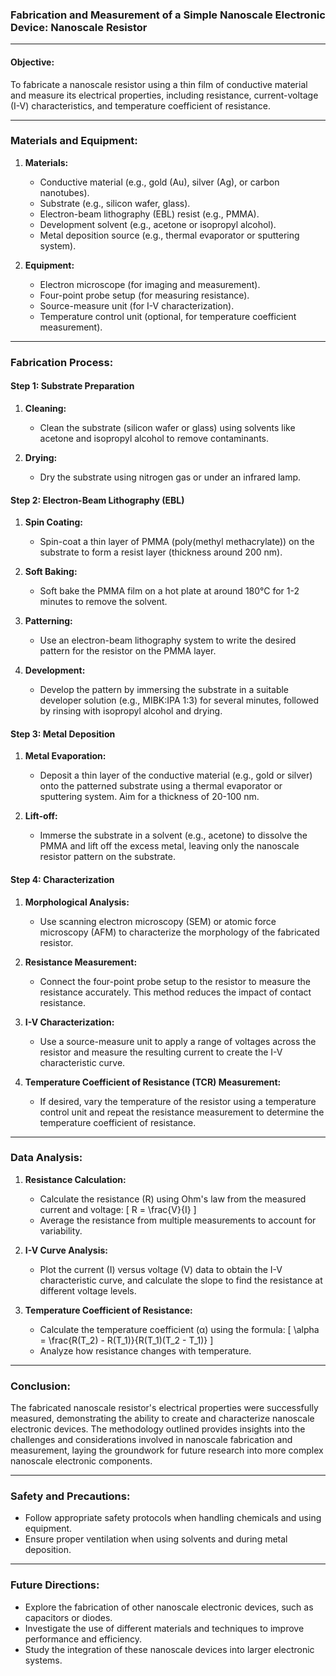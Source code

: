 ### Fabrication and Measurement of a Simple Nanoscale Electronic Device: Nanoscale Resistor

---

#### Objective:
To fabricate a nanoscale resistor using a thin film of conductive material and measure its electrical properties, including resistance, current-voltage (I-V) characteristics, and temperature coefficient of resistance.

---

### Materials and Equipment:

1. **Materials:**
   - Conductive material (e.g., gold (Au), silver (Ag), or carbon nanotubes).
   - Substrate (e.g., silicon wafer, glass).
   - Electron-beam lithography (EBL) resist (e.g., PMMA).
   - Development solvent (e.g., acetone or isopropyl alcohol).
   - Metal deposition source (e.g., thermal evaporator or sputtering system).

2. **Equipment:**
   - Electron microscope (for imaging and measurement).
   - Four-point probe setup (for measuring resistance).
   - Source-measure unit (for I-V characterization).
   - Temperature control unit (optional, for temperature coefficient measurement).

---

### Fabrication Process:

#### Step 1: Substrate Preparation
1. **Cleaning:**
   - Clean the substrate (silicon wafer or glass) using solvents like acetone and isopropyl alcohol to remove contaminants.

2. **Drying:**
   - Dry the substrate using nitrogen gas or under an infrared lamp.

#### Step 2: Electron-Beam Lithography (EBL)
1. **Spin Coating:**
   - Spin-coat a thin layer of PMMA (poly(methyl methacrylate)) on the substrate to form a resist layer (thickness around 200 nm).

2. **Soft Baking:**
   - Soft bake the PMMA film on a hot plate at around 180°C for 1-2 minutes to remove the solvent.

3. **Patterning:**
   - Use an electron-beam lithography system to write the desired pattern for the resistor on the PMMA layer.

4. **Development:**
   - Develop the pattern by immersing the substrate in a suitable developer solution (e.g., MIBK:IPA 1:3) for several minutes, followed by rinsing with isopropyl alcohol and drying.

#### Step 3: Metal Deposition
1. **Metal Evaporation:**
   - Deposit a thin layer of the conductive material (e.g., gold or silver) onto the patterned substrate using a thermal evaporator or sputtering system. Aim for a thickness of 20-100 nm.

2. **Lift-off:**
   - Immerse the substrate in a solvent (e.g., acetone) to dissolve the PMMA and lift off the excess metal, leaving only the nanoscale resistor pattern on the substrate.

#### Step 4: Characterization
1. **Morphological Analysis:**
   - Use scanning electron microscopy (SEM) or atomic force microscopy (AFM) to characterize the morphology of the fabricated resistor.

2. **Resistance Measurement:**
   - Connect the four-point probe setup to the resistor to measure the resistance accurately. This method reduces the impact of contact resistance.

3. **I-V Characterization:**
   - Use a source-measure unit to apply a range of voltages across the resistor and measure the resulting current to create the I-V characteristic curve.

4. **Temperature Coefficient of Resistance (TCR) Measurement:**
   - If desired, vary the temperature of the resistor using a temperature control unit and repeat the resistance measurement to determine the temperature coefficient of resistance.

---

### Data Analysis:

1. **Resistance Calculation:**
   - Calculate the resistance (R) using Ohm's law from the measured current and voltage:
     \[
     R = \frac{V}{I}
     \]
   - Average the resistance from multiple measurements to account for variability.

2. **I-V Curve Analysis:**
   - Plot the current (I) versus voltage (V) data to obtain the I-V characteristic curve, and calculate the slope to find the resistance at different voltage levels.

3. **Temperature Coefficient of Resistance:**
   - Calculate the temperature coefficient (α) using the formula:
     \[
     \alpha = \frac{R(T_2) - R(T_1)}{R(T_1)(T_2 - T_1)}
     \]
   - Analyze how resistance changes with temperature.

---

### Conclusion:

The fabricated nanoscale resistor's electrical properties were successfully measured, demonstrating the ability to create and characterize nanoscale electronic devices. The methodology outlined provides insights into the challenges and considerations involved in nanoscale fabrication and measurement, laying the groundwork for future research into more complex nanoscale electronic components. 

---

### Safety and Precautions:

- Follow appropriate safety protocols when handling chemicals and using equipment.
- Ensure proper ventilation when using solvents and during metal deposition.

---

### Future Directions:

- Explore the fabrication of other nanoscale electronic devices, such as capacitors or diodes.
- Investigate the use of different materials and techniques to improve performance and efficiency.
- Study the integration of these nanoscale devices into larger electronic systems.